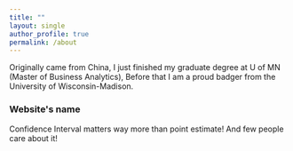```yaml
---
title: ""
layout: single
author_profile: true
permalink: /about
---
```

Originally came from China, I just finished my graduate degree at U of MN (Master of Business Analytics), Before that I am a proud badger from the University of Wisconsin-Madison. 

### Website's name

Confidence Interval matters way more than point estimate! And few people care about it! 
